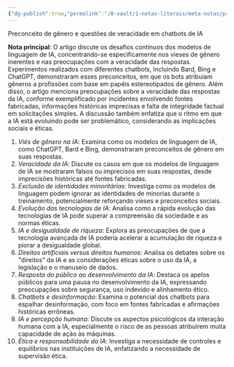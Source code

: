 ```yaml
---
{"dg-publish":true,"permalink":"/0-vault/1-notas-literais/meta-notas/preconceito-de-genero-e-questoes-de-veracidade-em-chatbots-de-ia/","dgHomeLink":true,"dgShowLocalGraph":true,"dgShowFileTree":true,"dgEnableSearch":true,"noteIcon":""}
---
```


Preconceito de gênero e questões de veracidade em chatbots de IA

**Nota principal**: O artigo discute os desafios contínuos dos modelos de linguagem de IA, concentrando-se especificamente nos vieses de gênero inerentes e nas preocupações com a veracidade das respostas. Experimentos realizados com diferentes chatbots, incluindo Bard, Bing e ChatGPT, demonstraram esses preconceitos, em que os bots atribuíam gêneros a profissões com base em papéis estereotipados de gênero. Além disso, o artigo menciona preocupações sobre a veracidade das respostas da IA, conforme exemplificado por incidentes envolvendo fontes fabricadas, informações históricas imprecisas e falta de integridade factual em solicitações simples. A discussão também enfatiza que o ritmo em que a IA está evoluindo pode ser problemático, considerando as implicações sociais e éticas.


1. *Viés de gênero na IA*: Examina como os modelos de linguagem de IA, como ChatGPT, Bard e Bing, demonstraram preconceitos de gênero em suas respostas. 
2. *Veracidade da IA*: Discute os casos em que os modelos de linguagem de IA se mostraram falsos ou imprecisos em suas respostas, desde imprecisões históricas até fontes fabricadas.
3. *Exclusão de identidades minoritárias*: Investiga como os modelos de linguagem podem ignorar as identidades de minorias durante o treinamento, potencialmente reforçando vieses e preconceitos sociais.
4. *Evolução das tecnologias de IA*: Analisa como a rápida evolução das tecnologias de IA pode superar a compreensão da sociedade e as normas éticas.
5. *IA e desigualdade de riqueza*: Explora as preocupações de que a tecnologia avançada de IA poderia acelerar a acumulação de riqueza e piorar a desigualdade global.
6. *Direitos artificiais versus direitos humanos*: Analisa os debates sobre os "direitos" da IA e as considerações éticas sobre o uso da IA, a legislação e o manuseio de dados.
7. *Resposta do público ao desenvolvimento da IA*: Destaca os apelos públicos para uma pausa no desenvolvimento da IA, expressando preocupações sobre segurança, uso indevido e alinhamento ético.
8. *Chatbots e desinformação*: Examina o potencial dos chatbots para espalhar desinformação, com foco em fontes fabricadas e afirmações históricas errôneas.
9. *IA e percepção humana*: Discute os aspectos psicológicos da interação humana com a IA, especialmente o risco de as pessoas atribuírem muita capacidade de ação às máquinas.
10. *Ética e responsabilidade da IA*: Investiga a necessidade de controles e equilíbrios nas instituições de IA, enfatizando a necessidade de supervisão ética.
